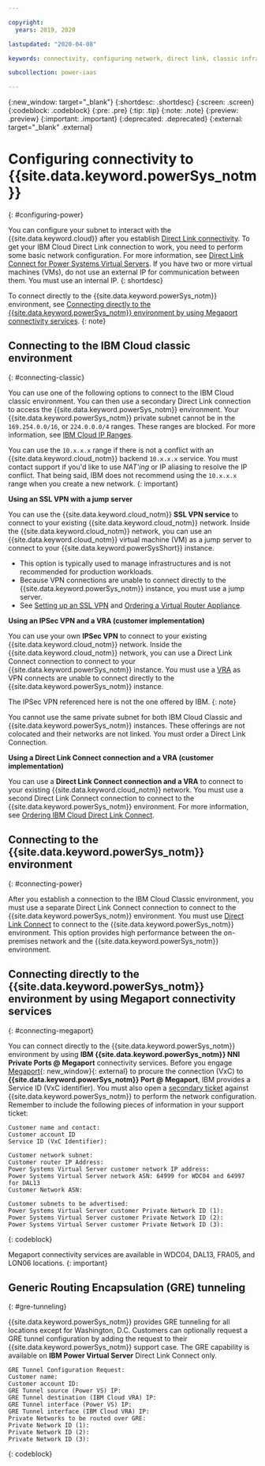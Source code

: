 ```yaml
---

copyright:
  years: 2019, 2020

lastupdated: "2020-04-08"

keywords: connectivity, configuring network, direct link, classic infrastructure, power infrastructure, network, megaport, vxc, gre tunneling

subcollection: power-iaas

---
```


{:new_window: target="_blank"}
{:shortdesc: .shortdesc}
{:screen: .screen}
{:codeblock: .codeblock}
{:pre: .pre}
{:tip: .tip}
{:note: .note}
{:preview: .preview}
{:important: .important}
{:deprecated: .deprecated}
{:external: target="_blank" .external}

# Configuring connectivity to {{site.data.keyword.powerSys_notm}}
{: #configuring-power}

You can configure your subnet to interact with the {{site.data.keyword.cloud}} after you establish [Direct Link connectivity](/docs/power-iaas?topic=power-iaas-ordering-direct-link-connect). To get your IBM Cloud Direct Link connection to work, you need to perform some basic network configuration. For more information, see [Direct Link Connect for Power Systems Virtual Servers](/docs/direct-link?topic=direct-link-configure-ibm-cloud-direct-link). If you have two or more virtual machines (VMs), do not use an external IP for communication between them. You must use an internal IP.
{: shortdesc}

To connect directly to the {{site.data.keyword.powerSys_notm}} environment, see [Connecting directly to the {{site.data.keyword.powerSys_notm}} environment by using Megaport connectivity services](#connecting-megaport).
{: note}

## Connecting to the IBM Cloud classic environment
{: #connecting-classic}

You can use one of the following options to connect to the IBM Cloud classic environment. You can then use a secondary Direct Link connection to access the {{site.data.keyword.powerSys_notm}} environment. Your {{site.data.keyword.powerSys_notm}} private subnet cannot be in the `169.254.0.0/16`, or `224.0.0.0/4` ranges. These ranges are blocked. For more information, see [IBM Cloud IP Ranges](/docs/security-groups?topic=hardware-firewall-dedicated-ibm-cloud-ip-ranges).

You can use the `10.x.x.x` range if there is not a conflict with an {{site.data.keyword.cloud_notm}} backend `10.x.x.x` service. You must contact support if you'd like to use *NAT'ing* or IP aliasing to resolve the IP conflict. That being said, IBM does not recommend using the `10.x.x.x` range when you create a new network.
{: important}

**Using an SSL VPN with a jump server**

You can use the {{site.data.keyword.cloud_notm}} **SSL VPN service** to connect to your existing {{site.data.keyword.cloud_notm}} network. Inside the {{site.data.keyword.cloud_notm}} network, you can use an {{site.data.keyword.cloud_notm}} virtual machine (VM) as a jump server to connect to your {{site.data.keyword.powerSysShort}} instance.

* This option is typically used to manage infrastructures and is not recommended for production workloads.
* Because VPN connections are unable to connect directly to the {{site.data.keyword.powerSys_notm}} instance, you must use a jump server.
* See [Setting up an SSL VPN](/docs/iaas-vpn?topic=iaas-vpn-setup-ssl-vpn-connections) and [Ordering a Virtual Router Appliance](/docs/virtual-router-appliance?topic=virtual-router-appliance-getting-started#order-vra).

**Using an IPSec VPN and a VRA (customer implementation)**

You can use your own **IPSec VPN** to connect to your existing {{site.data.keyword.cloud_notm}} network. Inside the {{site.data.keyword.cloud_notm}} network, you can use a Direct Link Connect connection to connect to your {{site.data.keyword.powerSys_notm}} instance. You must use a [VRA](/docs/virtual-router-appliance?topic=virtual-router-appliance-getting-started#order-vra) as VPN connects are unable to connect directly to the {{site.data.keyword.powerSys_notm}} instance.

The IPSec VPN referenced here is not the one offered by IBM.
{: note}

You cannot use the same private subnet for both IBM Cloud Classic and {{site.data.keyword.powerSys_notm}} instances. These offerings are not colocated and their networks are not linked. You must order a Direct Link Connection.

**Using a Direct Link Connect connection and a VRA (customer implementation)**

You can use a **Direct Link Connect connection and a VRA** to connect to your existing {{site.data.keyword.cloud_notm}} network. You must use a second Direct Link Connect connection to connect to the {{site.data.keyword.powerSys_notm}} environment. For more information, see [Ordering IBM Cloud Direct Link Connect](docs/dl?topic=dl-how-to-order-ibm-cloud-dl-connect).

## Connecting to the {{site.data.keyword.powerSys_notm}} environment
{: #connecting-power}

After you establish a connection to the IBM Cloud Classic environment, you must use a separate Direct Link Connect connection to connect to the {{site.data.keyword.powerSys_notm}} environment. You must use [Direct Link Connect](docs/dl?topic=dl-dl-about) to connect to the {{site.data.keyword.powerSys_notm}} environment. This option provides high performance between the on-premises network and the {{site.data.keyword.powerSys_notm}} environment.

## Connecting directly to the {{site.data.keyword.powerSys_notm}} environment by using Megaport connectivity services
{: #connecting-megaport}

You can connect directly to the {{site.data.keyword.powerSys_notm}} environment by using **IBM {{site.data.keyword.powerSys_notm}} NNI Private Ports @ Megaport** connectivity services. Before you engage [Megaport](https://portal.megaport.com){: new_window}{: external} to procure the connection (VxC) to **{{site.data.keyword.powerSys_notm}} Port @ Megaport**, IBM provides a Service ID (VxC identifier). You must also open a [secondary ticket](/docs/power-iaas?topic=power-iaas-getting-help-and-support) against {{site.data.keyword.powerSys_notm}} to perform the network configuration. Remember to include the following pieces of information in your support ticket:

```
Customer name and contact:
Customer account ID
Service ID (VxC Identifier):

Customer network subnet:
Customer router IP Address:
Power Systems Virtual Server customer network IP address:
Power Systems Virtual Server network ASN: 64999 for WDC04 and 64997 for DAL13
Customer Network ASN:

Customer subnets to be advertised:
Power Systems Virtual Server customer Private Network ID (1):
Power Systems Virtual Server customer Private Network ID (2):
Power Systems Virtual Server customer Private Network ID (3):
```
{: codeblock}

Megaport connectivity services are available in WDC04, DAL13, FRA05, and LON06 locations.
{: important}

## Generic Routing Encapsulation (GRE) tunneling
{: #gre-tunneling}

{{site.data.keyword.powerSys_notm}} provides GRE tunneling for all locations except for Washington, D.C. Customers can optionally request a GRE tunnel configuration by adding the request to their {{site.data.keyword.powerSys_notm}} support case. The GRE capability is available on **IBM Power Virtual Server** Direct Link Connect only.

```
GRE Tunnel Configuration Request:
Customer name:
Customer account ID:
GRE Tunnel source (Power VS) IP:
GRE Tunnel destination (IBM Cloud VRA) IP:
GRE Tunnel interface (Power VS) IP:
GRE Tunnel interface (IBM Cloud VRA) IP:
Private Networks to be routed over GRE:
Private Network ID (1):
Private Network ID (2):
Private Network ID (3):
```
{: codeblock}

<!-- ### Using IBM Direct Link Connect via Megaport to connect to the IBM Cloud Power environment
{: creating-connect-vxc}

You can connect to the IBM Cloud Classic and Power infrastructures by using **Direct Link Connect** by using Megaport. To begin, complete the steps in [Direct Link Connect for Power Systems Virtual Servers](/docs/power-iaas?topic=power-iaas-ordering-direct-link-connect). After you read the *Master Service Agreement* and create your Direct Link, copy the IBM Cloud ticket number.

When connecting to the IBM Cloud Power infrastructure by using a Direct Link by using Megaport, the Virtual Cross Connect (VXC) forms the layer 2 component of the connection. Layer 3 BGP connectivity is established directly between the customer and IBM Cloud.

The benefit to creating IBM Direct Link by using Megaport:

* Reduced latency, increased availability
* Reduce data egress cost
* Secure connectivity

### Deploying a VXC
{: deploying-vxc}

For more information, see [IBM Cloud Direct Link Connect](https://knowledgebase.megaport.com/cloud-connectivity/ibm-cloud-direct-link-connect/){: new_window}{: external}.

1. Open the [Megaport Portal](https://portal.megaport.com){: new_window}{: external}.

2. Create an IBM Direct Link Connect Virtual Cross Connect (VXC). Provision a VXC in the Portal to your chosen IBM Direct Link Connect peering location. To create an IBM Direct Link VXC in the Portal, click **+Connection** on the Megaport to which you want to attach your VXC.

3. Next, select the **Cloud** tile.

4. Type **IBM** into the **Select Provider** search box and select the IBM Direct Link location where the peer will be set up with IBM Cloud. This matches the peer location selected in the IBM Cloud console. Click **Next**.

    1. Paste the IBM Cloud ticket number in the **Name your connection** field.
    2. *(Optional)* Note an **Invoice Reference** internal to your records.
    3. Choose a **Rate Limit** speed in 1 Mbps increments up to the Megaport rate size. In most cases, customers choose to match the port speed created in the IBM Cloud console.
    4. The VLAN for this connection that you will receive via the Megaport. This must be a unique VLAN ID on this port. You can also click the toggle to **untag** this VXC. This removes the VLAN tagging for this connection but limits the port to only one VXC.

5. Click **Next** and add the VXC. You can then proceed through the checkout process. IBM will verify the IBM Cloud Ticket number and send you a */30* or */31* Private IP to provision for BGP.

6. See [Configure IBM Cloud Direct Link](https://cloud.ibm.com/docs/direct-link?topic=direct-link-configure-ibm-cloud-direct-link#configure-ibm-cloud-direct-link) to complete your private connection to your IBM Cloud environment. -->
